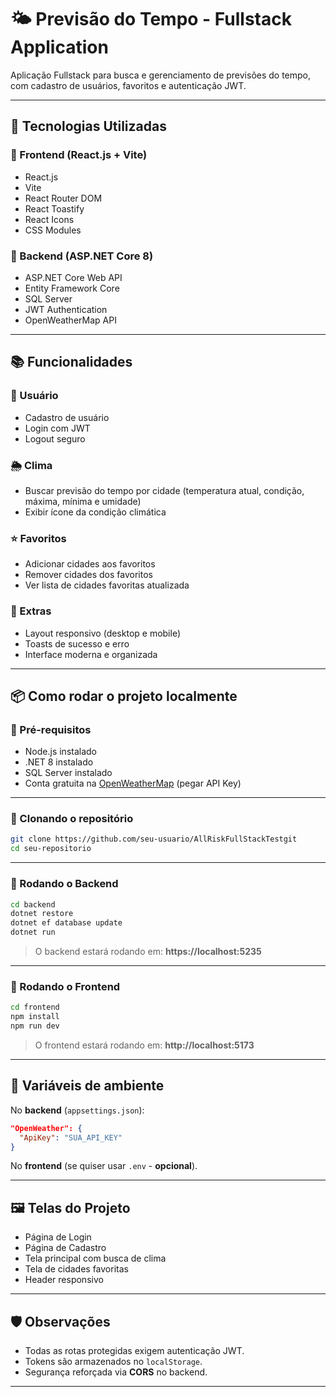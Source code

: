 # 🌤️ Previsão do Tempo - Fullstack Application

Aplicação Fullstack para busca e gerenciamento de previsões do tempo, com cadastro de usuários, favoritos e autenticação JWT.

---

## 🚀 Tecnologias Utilizadas

### 🔹 Frontend (React.js + Vite)

- React.js
- Vite
- React Router DOM
- React Toastify
- React Icons
- CSS Modules

### 🔹 Backend (ASP.NET Core 8)

- ASP.NET Core Web API
- Entity Framework Core
- SQL Server
- JWT Authentication
- OpenWeatherMap API

---

## 📚 Funcionalidades

### 👤 Usuário
- Cadastro de usuário
- Login com JWT
- Logout seguro

### 🌦️ Clima
- Buscar previsão do tempo por cidade (temperatura atual, condição, máxima, mínima e umidade)
- Exibir ícone da condição climática

### ⭐ Favoritos
- Adicionar cidades aos favoritos
- Remover cidades dos favoritos
- Ver lista de cidades favoritas atualizada

### 🎨 Extras
- Layout responsivo (desktop e mobile)
- Toasts de sucesso e erro
- Interface moderna e organizada

---

## 📦 Como rodar o projeto localmente

### 🔹 Pré-requisitos
- Node.js instalado
- .NET 8 instalado
- SQL Server instalado
- Conta gratuita na [OpenWeatherMap](https://openweathermap.org/) (pegar API Key)

---

### 🔹 Clonando o repositório

```bash
git clone https://github.com/seu-usuario/AllRiskFullStackTestgit
cd seu-repositorio
```

---

### 🔹 Rodando o Backend

```bash
cd backend
dotnet restore
dotnet ef database update
dotnet run
```

> O backend estará rodando em: **https://localhost:5235**

---

### 🔹 Rodando o Frontend

```bash
cd frontend
npm install
npm run dev
```

> O frontend estará rodando em: **http://localhost:5173**

---

## 🔐 Variáveis de ambiente

No **backend** (`appsettings.json`):

```json
"OpenWeather": {
  "ApiKey": "SUA_API_KEY"
}
```

No **frontend** (se quiser usar `.env` - **opcional**).

---

## 🖼️ Telas do Projeto

- Página de Login
- Página de Cadastro
- Tela principal com busca de clima
- Tela de cidades favoritas
- Header responsivo

---

## 🛡️ Observações

- Todas as rotas protegidas exigem autenticação JWT.
- Tokens são armazenados no `localStorage`.
- Segurança reforçada via **CORS** no backend.

---
